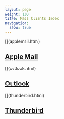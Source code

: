 ```yaml
---
layout: page
weight: 100
title: Mail Clients Index
navigation:
  show: true
---
```


<div markdown="1" class="row-fluid">
<div markdown="1" class="span4 well callout">
[<span class="pull-right framework-icon framework-iconapple-mail" alt="Apple Mail"></span>](applemail.html)

## [Apple Mail](applemail.html)

</div>
<div markdown="1" class="span4 well callout">
[<span class="pull-right framework-icon framework-iconoutlook"></span>](outlook.html)

## [Outlook](outlook.html)

</div>
<div markdown="1" class="span4 well callout">
[<span class="pull-right framework-icon framework-iconthunderbird"></span>](thunderbird.html)

## [Thunderbird](thunderbird.html)

</div>
</div>

